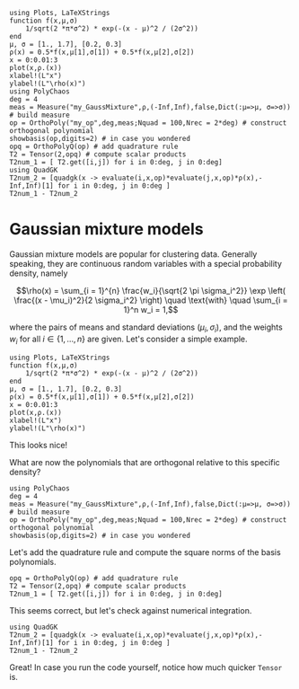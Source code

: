 ```@setup mysetup
using Plots, LaTeXStrings
function f(x,μ,σ)
    1/sqrt(2 *π*σ^2) * exp(-(x - μ)^2 / (2σ^2))
end
μ, σ = [1., 1.7], [0.2, 0.3]
ρ(x) = 0.5*f(x,μ[1],σ[1]) + 0.5*f(x,μ[2],σ[2])
x = 0:0.01:3
plot(x,ρ.(x))
xlabel!(L"x")
ylabel!(L"\rho(x)")
using PolyChaos
deg = 4
meas = Measure("my_GaussMixture",ρ,(-Inf,Inf),false,Dict(:μ=>μ, σ=>σ)) # build measure
op = OrthoPoly("my_op",deg,meas;Nquad = 100,Nrec = 2*deg) # construct orthogonal polynomial
showbasis(op,digits=2) # in case you wondered
opq = OrthoPolyQ(op) # add quadrature rule
T2 = Tensor(2,opq) # compute scalar products
T2num_1 = [ T2.get([i,j]) for i in 0:deg, j in 0:deg]
using QuadGK
T2num_2 = [quadgk(x -> evaluate(i,x,op)*evaluate(j,x,op)*ρ(x),-Inf,Inf)[1] for i in 0:deg, j in 0:deg ]
T2num_1 - T2num_2
```

# Gaussian mixture models
Gaussian mixture models are popular for clustering data.
Generally speaking, they are continuous random variables with a special probability density, namely
```math
\rho(x) = \sum_{i = 1}^{n} \frac{w_i}{\sqrt{2 \pi \sigma_i^2}} \exp \left( \frac{(x - \mu_i)^2}{2 \sigma_i^2} \right) \quad \text{with} \quad \sum_{i = 1}^n w_i = 1,
```
where the pairs of means and standard deviations $(\mu_i, \sigma_i)$, and the weights $w_i$ for all $i \in \{ 1, \dots, n \}$ are given.
Let's consider a simple example.


```@example mysetup
using Plots, LaTeXStrings
function f(x,μ,σ)
    1/sqrt(2 *π*σ^2) * exp(-(x - μ)^2 / (2σ^2))
end
μ, σ = [1., 1.7], [0.2, 0.3]
ρ(x) = 0.5*f(x,μ[1],σ[1]) + 0.5*f(x,μ[2],σ[2])
x = 0:0.01:3
plot(x,ρ.(x))
xlabel!(L"x")
ylabel!(L"\rho(x)")
```

This looks nice!

What are now the polynomials that are orthogonal relative to this specific density?


```@example mysetup
using PolyChaos
deg = 4
meas = Measure("my_GaussMixture",ρ,(-Inf,Inf),false,Dict(:μ=>μ, σ=>σ)) # build measure
op = OrthoPoly("my_op",deg,meas;Nquad = 100,Nrec = 2*deg) # construct orthogonal polynomial
showbasis(op,digits=2) # in case you wondered
```

Let's add the quadrature rule and compute the square norms of the basis polynomials.


```@example mysetup
opq = OrthoPolyQ(op) # add quadrature rule
T2 = Tensor(2,opq) # compute scalar products
T2num_1 = [ T2.get([i,j]) for i in 0:deg, j in 0:deg]
```

This seems correct, but let's check against numerical integration.


```@example mysetup
using QuadGK
T2num_2 = [quadgk(x -> evaluate(i,x,op)*evaluate(j,x,op)*ρ(x),-Inf,Inf)[1] for i in 0:deg, j in 0:deg ]
T2num_1 - T2num_2
```

Great!
In case you run the code yourself, notice how much quicker `Tensor` is.
